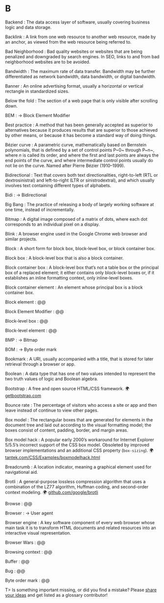 # B

Backend
: The data access layer of software, usually covering business logic and data storage.

Backlink
: A link from one web resource to another web resource, made by an anchor, as viewed from the web resource being referred to.

Bad Neighborhood
: Bad quality websites or websites that are being penalized and downgraded by search engines. In SEO, links to and from bad neighborhood websites are to be avoided.

Bandwidth
: The maximum rate of data transfer. Bandwidth may be further differentiated as network bandwidth, data bandwidth, or digital bandwidth.

Banner
: An online advertising format, usually a horizontal or vertical rectangle in standardized sizes.

Below the fold
: The section of a web page that is only visible after scrolling down.

BEM
: → Block Element Modifier

Best practice
: A method that has been generally accepted as superior to alternatives because it produces results that are superior to those achieved by other means, or because it has become a standard way of doing things.

Bézier curve
: A parametric curve, mathematically based on Bernstein polynomials, that is defined by a set of control points P~0~ through P~n~, where _n_ is called its order, and where the first and last points are always the end points of the curve, and where intermediate control points usually do not lie on the curve. Named after Pierre Bézier (1910–1999).

Bidirectional
: Text that covers both text directionalities, right-to-left (RTL or dextrosinistral) and left-to-right (LTR or sinistrodextral), and which usually involves text containing different types of alphabets.

Bidi
: → Bidirectional

Big Bang
: The practice of releasing a body of largely working software at one time, instead of incrementally.

Bitmap
: A digital image composed of a matrix of dots, where each dot corresponds to an individual pixel on a display.

Blink
: A browser engine used in the Google Chrome web browser and similar projects.

Block
: A short form for block box, block-level box, or block container box.

Block box
: A block-level box that is also a block container.

Block container box
: A block-level box that’s not a table box or the principal box of a replaced element; it either contains only block-level boxes or, if it establishes an inline formatting context, only inline-level boxes.

Block container element
: An element whose principal box is a block container box.

Block element
: @@

Block Element Modifier
: @@

Block-level box
: @@

Block-level element
: @@

BMP
: → Bitmap

BOM
: → Byte order mark

Bookmark
: A URI, usually accompanied with a title, that is stored for later retrieval through a browser or app.

Boolean
: A data type that has one of two values intended to represent the two truth values of logic and Boolean algebra.

Bootstrap
: A free and open source HTML/CSS framework. 🌍 [getbootstrap.com](https://getbootstrap.com/)

Bounce rate
: The percentage of visitors who access a site or app and then leave instead of continue to view other pages.

Box model
: The rectangular boxes that are generated for elements in the document tree and laid out according to the visual formatting model; the boxes consist of content, padding, border, and margin areas.

Box model hack
: A popular early 2000’s workaround for Internet Explorer 5/5.5’s incorrect support of the CSS box model. Obsoleted by improved browser implementations and an additional CSS property (`box-sizing`). 🌍 [tantek.com/CSS/Examples/boxmodelhack.html](https://tantek.com/CSS/Examples/boxmodelhack.html)

Breadcrumb
: A location indicator, meaning a graphical element used for navigational aid.

Brotli
: A general-purpose lossless compression algorithm that uses a combination of the LZ77 algorithm, Huffman coding, and second-order context modeling. 🌍 [github.com/google/brotli](https://github.com/google/brotli)

Browse
: @@

Browser
: → User agent

Browser engine
: A key software component of every web browser whose main task it is to transform HTML documents and related resources into an interactive visual representation.

Browser Wars
: @@

Browsing context
: @@

Buffer
: @@

Bug
: @@

Byte order mark
: @@

T> Is something important missing, or did you find a mistake? Please [share your ideas](https://github.com/j9t/web-development-glossary/blob/master/manuscript/b.md) and get listed as a glossary contributor!